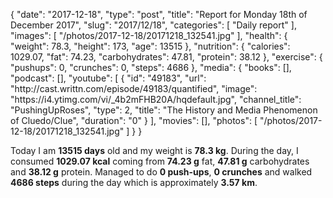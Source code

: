{
    "date": "2017-12-18",
    "type": "post",
    "title": "Report for Monday 18th of December 2017",
    "slug": "2017\/12\/18",
    "categories": [
        "Daily report"
    ],
    "images": [
        "\/photos\/2017-12-18\/20171218_132541.jpg"
    ],
    "health": {
        "weight": 78.3,
        "height": 173,
        "age": 13515
    },
    "nutrition": {
        "calories": 1029.07,
        "fat": 74.23,
        "carbohydrates": 47.81,
        "protein": 38.12
    },
    "exercise": {
        "pushups": 0,
        "crunches": 0,
        "steps": 4686
    },
    "media": {
        "books": [],
        "podcast": [],
        "youtube": [
            {
                "id": "49183",
                "url": "http:\/\/cast.writtn.com\/episode\/49183\/quantified",
                "image": "https:\/\/i4.ytimg.com\/vi\/_4b2mFHB20A\/hqdefault.jpg",
                "channel_title": "PushingUpRoses",
                "type": 2,
                "title": "The History and Media Phenomenon of Cluedo\/Clue",
                "duration": "0"
            }
        ],
        "movies": [],
        "photos": [
            "\/photos\/2017-12-18\/20171218_132541.jpg"
        ]
    }
}

Today I am <strong>13515 days</strong> old and my weight is <strong>78.3 kg</strong>. During the day, I consumed <strong>1029.07 kcal</strong> coming from <strong>74.23 g</strong> fat, <strong>47.81 g</strong> carbohydrates and <strong>38.12 g</strong> protein. Managed to do <strong>0 push-ups</strong>, <strong>0 crunches</strong> and walked <strong>4686 steps</strong> during the day which is approximately <strong>3.57 km</strong>.